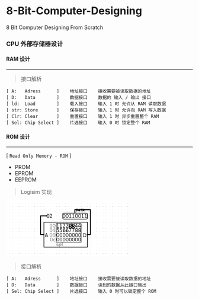 # 8-Bit-Computer-Designing
8 Bit Computer Designing From Scratch

### CPU 外部存储器设计

#### RAM 设计

----



> 接口解析
```text
[ A:   Adress      ]    地址接口    接收需要被读取数据的地址
[ D:   Data        ]    数据接口    数据的 输入 / 输出 接口
[ ld:  Load        ]    载入接口    输入 1 时 允许从 RAM 读取数据
[ str: Store       ]    保存接口    输入 1 时 允许向 RAM 写入数据
[ Clr: Clear       ]    重置接口    输入 1 时 异步重置整个 RAM
[ Sel: Chip Select ]    片选接口    输入 0 时 锁定整个 RAM
```

#### ROM 设计

----

[ ` Read Only Memory - ROM ` ]

 - PROM
 - EPROM
 - EEPROM

> Logisim 实现

<img height=150 src="./images/ROM.png" />

> 接口解析
```text
[ A:   Adress      ]    地址接口    接收需要被读取数据的地址
[ D:   Data        ]    数据接口    读到的数据从此接口输出
[ Sel: Chip Select ]    片选接口    输入 0 时可以锁定整个 ROM
```

